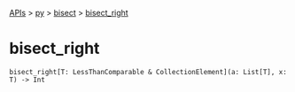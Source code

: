 [APIs](../../index.md) > [py](../index.md) > [bisect](./index.md) > [bisect_right]()

# bisect_right

```
bisect_right[T: LessThanComparable & CollectionElement](a: List[T], x: T) -> Int
```

